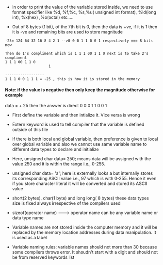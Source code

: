 * In order to print the value of the variable stored inside, we need to use format specifier like %d, %f,%c, %s,%u( unsigned int format), %ld(long int), %x(hex) ,%o(octal) etc.....

* Out of 8 bytes (1 bit), of the 7th bit is 0, then the data is +ve, if it is 1 then it is -ve
and remaining bits are used to store magnitude

```
-25= 124 64 32 16 8 4 2 1 -->0 0 0 1 1 0 0 1 respectively === 8 bits now

Then do 1's compliment which is 1 1 1 00 1 1 0 next is to take 2's compliment
1 1 1 00 1 1 0
                    1

------------------
1 1 1 0 0 1 1 1 = -25 , this is how it is stored in the memory
```

#### Note: if the value is negative then only keep the magnitude otherwise for example
data = + 25 then the answer is direct 0 0 0 1 1 0 0 1   

* First define the variable and then intialize it. Vice versa is wrong

* Extern keyword is used to tell compiler that the variable is defined outside of this file

* If there is both local and global variable, then preference is given to local over global variable and also we cannot use same variable name to different data types to declare and initialize

* Here, unsigned char data= 250; means data will be assigned with the value 250 and it is within the range i.e., 0-255.

* unsigned char data= 'a'; here is externally looks a but internally stores its corresponding ASCII value i.e., 97 which is with 0-255. Hence it even if you store character literal it will be converted and stored its ASCII value

* short(2 bytes), char(1 byte) and long long( 8 bytes) these data types size is fixed always irrespective of the compilers used

* sizeof(operator name) ---> operator name can be any variable name or data type name

* Variable names are not stored inside the computer memory and it will be replaced by the memory location addresses during data manipulation. It is used as a label

* Variable naming rules: variable names should not more than 30 because some compilers throws error. It shoudn't start with a digit and should not be from reserved keywords list